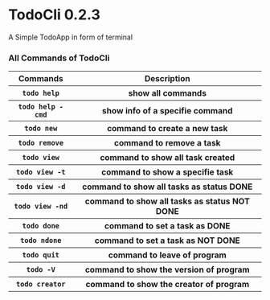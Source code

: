 <h1>TodoCli 0.2.3</h1>
<p>A Simple TodoApp in form of terminal</p>

<h3>All Commands of TodoCli</h3>
<table>
  <tr>
    <th>Commands</th>
    <th>Description</th>
  </tr>
  <tr>
    <th><code>todo help</code></th>
    <th>show all commands</th>
  </tr>
  <tr>
    <th><code>todo help -cmd</code></th>
    <th>show info of a specifie command</th>
  </tr>
  <tr>
    <th><code>todo new</code></th>
    <th>command to create a new task</th>
  </tr>
  <tr>
    <th><code>todo remove</code></th>
    <th>command to remove a task</th>
  </tr>
  <tr>
    <th><code>todo view</code></th>
    <th>command to show all task created</th>
  </tr>
  <tr>
    <th><code>todo view -t</code></th>
    <th>command to show a specifie task</th>
  </tr>
  <tr>
    <th><code>todo view -d</code></th>
    <th>command to show all tasks as status DONE</th>
  </tr>
  <tr>
    <th><code>todo view -nd</code></th>
    <th>command to show all tasks as status NOT DONE</th>
  </tr>
  <tr>
    <th><code>todo done</code></th>
    <th>command to set a task as DONE</th>
  </tr>
  <tr>
    <th><code>todo ndone</code></th>
    <th>command to set a task as NOT DONE</th>
  </tr>
  <tr>
    <th><code>todo quit</code></th>
    <th>command to leave of program</th>
  </tr>
  <tr>
    <th><code>todo -V</code></th>
    <th>command to show the version of program</th>
  </tr>
  <tr>
    <th><code>todo creator</code></th>
    <th>command to show the creator of program</th>
  </tr>
</table>
